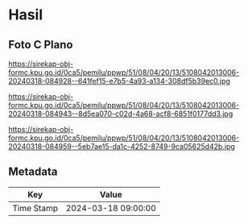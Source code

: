 # Hasil

## Foto C Plano

https://sirekap-obj-formc.kpu.go.id/0ca5/pemilu/ppwp/51/08/04/20/13/5108042013006-20240318-084928--641fef15-e7b5-4a93-a134-308df5b39ec0.jpg

https://sirekap-obj-formc.kpu.go.id/0ca5/pemilu/ppwp/51/08/04/20/13/5108042013006-20240318-084943--8d5ea070-c02d-4a68-acf8-6851f0177dd3.jpg

https://sirekap-obj-formc.kpu.go.id/0ca5/pemilu/ppwp/51/08/04/20/13/5108042013006-20240318-084959--5eb7ae15-da1c-4252-8749-9ca05625d42b.jpg


## Metadata

| Key        | Value               |
| ---------- | ------------------- |
| Time Stamp | 2024-03-18 09:00:00 |




